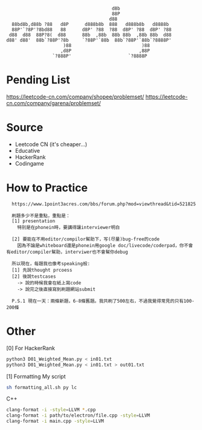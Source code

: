 ```

                                       d8b                   
                                       88P                   
                                      d88                    
  88bd8b,d88b ?88   d8P      d888b8b  888   d888b8b   d8888b 
  88P'`?8P'?8bd88   88      d8P' ?88  ?88  d8P' ?88  d8P' ?88
 d88  d88  88P?8(  d88      88b  ,88b  88b 88b  ,88b 88b  d88
d88' d88'  88b`?88P'?8b     `?88P'`88b  88b`?88P'`88b`?8888P'
                     )88                          )88        
                    ,d8P                         ,88P        
                 `?888P'                     `?8888P         

```

# Pending List
https://leetcode-cn.com/company/shopee/problemset/
https://leetcode-cn.com/company/garena/problemset/



# Source
- Leetcode CN (it's cheaper...)
- Educative
- HackerRank
- Codingame


# How to Practice

```
  https://www.1point3acres.com/bbs/forum.php?mod=viewthread&tid=521825
  
  刷題多少不是重點，重點是：
  [1] presentation
    特別是在phonein時，要講得讓interviewer明白

  [2] 要能在不用editor/compilor幫助下，写(尽量)bug-free的code
    因為不論是whiteboard還是phonein用google doc/livecode/coderpad，你不會有editor/compiler幫助，interviwer也不會幫你debug
  
  所以現在，每題我也像考speaking般:
  [1] 先說thought prcoess
  [2] 後說testcases
    -> 說的時候我會在紙上寫code
    -> 說完之後直接寫到刷題網站submit
  
  P.S.1 現在一天：兩條新題，6-8條舊題。我共刷了500左右，不過我覺得常見的只有100-200條
```



# Other
[0] For HackerRank
```bash
python3 D01_Weighted_Mean.py < in01.txt
python3 D01_Weighted_Mean.py < in01.txt > out01.txt
```

[1] Formatting
My script
```bash
sh formatting_all.sh py lc
```

C++
```bash
clang-format -i -style=LLVM *.cpp
clang-format -i path/to/electron/file.cpp -style=LLVM
clang-format -i main.cpp -style=LLVM
```
